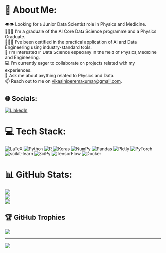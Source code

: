 # 💫 About Me:
👁️👁️ Looking for a Junior Data Scientist role in Physics and Medicine.<br>👩🏽‍🎓     I'm a graduate of the AI Core Data Science programme and a Physics Graduate.<br>👩🏽‍💻     I’ve been certified in the practical application of AI and Data Engineering using industry-standard tools.<br>🌱     I’m interested in Data Science especially in the field of Physics,Medicine and Engineering.<br>💻     I’m currently eager to collaborate on projects related with my experiences.<br>💬     Ask me about anything related to Physics and Data.<br>📫     Reach out to me on vikasiniperemakumar@gmail.com.


## 🌐 Socials:
[![LinkedIn](https://img.shields.io/badge/LinkedIn-%230077B5.svg?logo=linkedin&logoColor=white)](https://linkedin.com/in/vikasini-peremakumar-150178121) 

# 💻 Tech Stack:
![LaTeX](https://img.shields.io/badge/latex-%23008080.svg?style=plastic&logo=latex&logoColor=white) ![Python](https://img.shields.io/badge/python-3670A0?style=plastic&logo=python&logoColor=ffdd54) ![R](https://img.shields.io/badge/r-%23276DC3.svg?style=plastic&logo=r&logoColor=white) ![Keras](https://img.shields.io/badge/Keras-%23D00000.svg?style=plastic&logo=Keras&logoColor=white) ![NumPy](https://img.shields.io/badge/numpy-%23013243.svg?style=plastic&logo=numpy&logoColor=white) ![Pandas](https://img.shields.io/badge/pandas-%23150458.svg?style=plastic&logo=pandas&logoColor=white) ![Plotly](https://img.shields.io/badge/Plotly-%233F4F75.svg?style=plastic&logo=plotly&logoColor=white) ![PyTorch](https://img.shields.io/badge/PyTorch-%23EE4C2C.svg?style=plastic&logo=PyTorch&logoColor=white) ![scikit-learn](https://img.shields.io/badge/scikit--learn-%23F7931E.svg?style=plastic&logo=scikit-learn&logoColor=white) ![SciPy](https://img.shields.io/badge/SciPy-%230C55A5.svg?style=plastic&logo=scipy&logoColor=%white) ![TensorFlow](https://img.shields.io/badge/TensorFlow-%23FF6F00.svg?style=plastic&logo=TensorFlow&logoColor=white) ![Docker](https://img.shields.io/badge/docker-%230db7ed.svg?style=plastic&logo=docker&logoColor=white)
# 📊 GitHub Stats:
![](https://github-readme-stats.vercel.app/api?username=vikasini4&theme=great-gatsby&hide_border=false&include_all_commits=true&count_private=false)<br/>
![](https://github-readme-streak-stats.herokuapp.com/?user=vikasini4&theme=great-gatsby&hide_border=false)<br/>
![](https://github-readme-stats.vercel.app/api/top-langs/?username=vikasini4&theme=great-gatsby&hide_border=false&include_all_commits=true&count_private=false&layout=compact)

## 🏆 GitHub Trophies
![](https://github-profile-trophy.vercel.app/?username=vikasini4&theme=juicyfresh&no-frame=false&no-bg=false&margin-w=4)

---
[![](https://visitcount.itsvg.in/api?id=vikasini4&icon=5&color=7)](https://visitcount.itsvg.in)

<!-- Proudly created with GPRM ( https://gprm.itsvg.in ) -->
